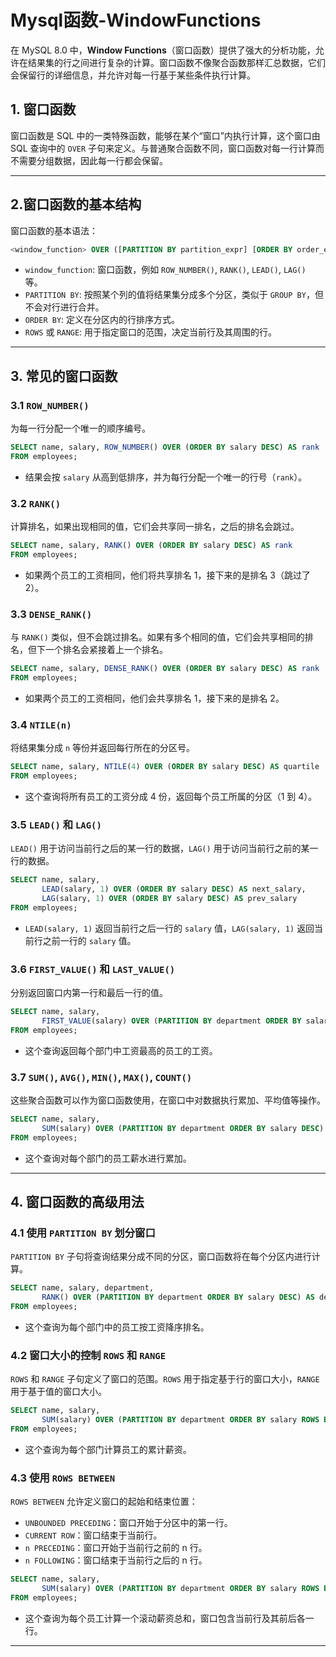 # Mysql函数-WindowFunctions

在 MySQL 8.0 中，**Window Functions**（窗口函数）提供了强大的分析功能，允许在结果集的行之间进行复杂的计算。窗口函数不像聚合函数那样汇总数据，它们会保留行的详细信息，并允许对每一行基于某些条件执行计算。

## 1. 窗口函数

窗口函数是 SQL 中的一类特殊函数，能够在某个“窗口”内执行计算，这个窗口由 SQL 查询中的 `OVER` 子句来定义。与普通聚合函数不同，窗口函数对每一行计算而不需要分组数据，因此每一行都会保留。

---

## 2.窗口函数的基本结构

窗口函数的基本语法：

```sql
<window_function> OVER ([PARTITION BY partition_expr] [ORDER BY order_expr] [ROWS window_frame])
```

- `window_function`: 窗口函数，例如 `ROW_NUMBER()`, `RANK()`, `LEAD()`, `LAG()` 等。
- `PARTITION BY`: 按照某个列的值将结果集分成多个分区，类似于 `GROUP BY`，但不会对行进行合并。
- `ORDER BY`: 定义在分区内的行排序方式。
- `ROWS` 或 `RANGE`: 用于指定窗口的范围，决定当前行及其周围的行。

---

## 3. 常见的窗口函数

### 3.1 `ROW_NUMBER()`
为每一行分配一个唯一的顺序编号。
```sql
SELECT name, salary, ROW_NUMBER() OVER (ORDER BY salary DESC) AS rank
FROM employees;
```

- 结果会按 `salary` 从高到低排序，并为每行分配一个唯一的行号（`rank`）。

### 3.2 `RANK()`
计算排名，如果出现相同的值，它们会共享同一排名，之后的排名会跳过。

```sql
SELECT name, salary, RANK() OVER (ORDER BY salary DESC) AS rank
FROM employees;
```

- 如果两个员工的工资相同，他们将共享排名 1，接下来的是排名 3（跳过了 2）。

### 3.3 `DENSE_RANK()`
与 `RANK()` 类似，但不会跳过排名。如果有多个相同的值，它们会共享相同的排名，但下一个排名会紧接着上一个排名。

```sql
SELECT name, salary, DENSE_RANK() OVER (ORDER BY salary DESC) AS rank
FROM employees;
```

- 如果两个员工的工资相同，他们会共享排名 1，接下来的是排名 2。

### 3.4 `NTILE(n)`
将结果集分成 `n` 等份并返回每行所在的分区号。

```sql
SELECT name, salary, NTILE(4) OVER (ORDER BY salary DESC) AS quartile
FROM employees;
```

- 这个查询将所有员工的工资分成 4 份，返回每个员工所属的分区（1 到 4）。

### 3.5 `LEAD()` 和 `LAG()`
`LEAD()` 用于访问当前行之后的某一行的数据，`LAG()` 用于访问当前行之前的某一行的数据。

```sql
SELECT name, salary,
       LEAD(salary, 1) OVER (ORDER BY salary DESC) AS next_salary,
       LAG(salary, 1) OVER (ORDER BY salary DESC) AS prev_salary
FROM employees;
```

- `LEAD(salary, 1)` 返回当前行之后一行的 `salary` 值，`LAG(salary, 1)` 返回当前行之前一行的 `salary` 值。

### 3.6 `FIRST_VALUE()` 和 `LAST_VALUE()`
分别返回窗口内第一行和最后一行的值。

```sql
SELECT name, salary,
       FIRST_VALUE(salary) OVER (PARTITION BY department ORDER BY salary DESC) AS highest_salary
FROM employees;
```

- 这个查询返回每个部门中工资最高的员工的工资。

### 3.7 `SUM()`, `AVG()`, `MIN()`, `MAX()`, `COUNT()`
这些聚合函数可以作为窗口函数使用，在窗口中对数据执行累加、平均值等操作。

```sql
SELECT name, salary,
       SUM(salary) OVER (PARTITION BY department ORDER BY salary DESC) AS department_salary_sum
FROM employees;
```

- 这个查询对每个部门的员工薪水进行累加。

---

## 4. 窗口函数的高级用法

### 4.1 使用 `PARTITION BY` 划分窗口
`PARTITION BY` 子句将查询结果分成不同的分区，窗口函数将在每个分区内进行计算。

```sql
SELECT name, salary, department,
       RANK() OVER (PARTITION BY department ORDER BY salary DESC) AS dept_rank
FROM employees;
```

- 这个查询为每个部门中的员工按工资降序排名。

### 4.2 窗口大小的控制 `ROWS` 和 `RANGE`
`ROWS` 和 `RANGE` 子句定义了窗口的范围。`ROWS` 用于指定基于行的窗口大小，`RANGE` 用于基于值的窗口大小。

```sql
SELECT name, salary, 
       SUM(salary) OVER (PARTITION BY department ORDER BY salary ROWS BETWEEN UNBOUNDED PRECEDING AND CURRENT ROW) AS cumulative_salary
FROM employees;
```

- 这个查询为每个部门计算员工的累计薪资。

### 4.3 使用 `ROWS BETWEEN`
`ROWS BETWEEN` 允许定义窗口的起始和结束位置：

- `UNBOUNDED PRECEDING`：窗口开始于分区中的第一行。
- `CURRENT ROW`：窗口结束于当前行。
- `n PRECEDING`：窗口开始于当前行之前的 n 行。
- `n FOLLOWING`：窗口结束于当前行之后的 n 行。

```sql
SELECT name, salary, 
       SUM(salary) OVER (PARTITION BY department ORDER BY salary ROWS BETWEEN 1 PRECEDING AND 1 FOLLOWING) AS rolling_sum
FROM employees;
```

- 这个查询为每个员工计算一个滚动薪资总和，窗口包含当前行及其前后各一行。

---



